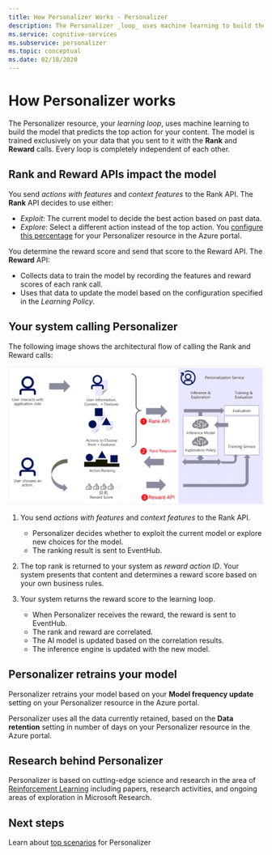 ```yaml
---
title: How Personalizer Works - Personalizer
description: The Personalizer _loop_ uses machine learning to build the model that predicts the top action for your content. The model is trained exclusively on your data that you sent to it with the Rank and Reward calls.
ms.service: cognitive-services
ms.subservice: personalizer
ms.topic: conceptual
ms.date: 02/18/2020
---
```


# How Personalizer works

The Personalizer resource, your _learning loop_, uses machine learning to build the model that predicts the top action for your content. The model is trained exclusively on your data that you sent to it with the **Rank** and **Reward** calls. Every loop is completely independent of each other.

## Rank and Reward APIs impact the model

You send _actions with features_ and _context features_ to the Rank API. The **Rank** API decides to use either:

* _Exploit_: The current model to decide the best action based on past data.
* _Explore_: Select a different action instead of the top action. You [configure this percentage](how-to-settings.md#configure-exploration-to-allow-the-learning-loop-to-adapt) for your Personalizer resource in the Azure portal.

You determine the reward score and send that score to the Reward API. The **Reward** API:

* Collects data to train the model by recording the features and reward scores of each rank call.
* Uses that data to update the model based on the configuration specified in the _Learning Policy_.

## Your system calling Personalizer

The following image shows the architectural flow of calling the Rank and Reward calls:

![alt text](./media/how-personalizer-works/personalization-how-it-works.png "How Personalization Works")

1. You send _actions with features_ and _context features_ to the Rank API.

    * Personalizer decides whether to exploit the current model or explore new choices for the model.
    * The ranking result is sent to EventHub.
1. The top rank is returned to your system as _reward action ID_.
    Your system presents that content and determines a reward score based on your own business rules.
1. Your system returns the reward score to the learning loop.
    * When Personalizer receives the reward, the reward is sent to EventHub.
    * The rank and reward are correlated.
    * The AI model is updated based on the correlation results.
    * The inference engine is updated with the new model.

## Personalizer retrains your model

Personalizer retrains your model based on your **Model frequency update** setting on your Personalizer resource in the Azure portal.

Personalizer uses all the data currently retained, based on the **Data retention** setting in number of days on your Personalizer resource in the Azure portal.

## Research behind Personalizer

Personalizer is based on cutting-edge science and research in the area of [Reinforcement Learning](concepts-reinforcement-learning.md) including papers, research activities, and ongoing areas of exploration in Microsoft Research.

## Next steps

Learn about [top scenarios](where-can-you-use-personalizer.md) for Personalizer